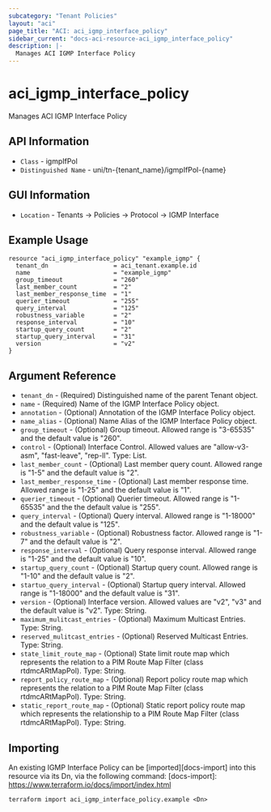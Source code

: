 ```yaml
---
subcategory: "Tenant Policies"
layout: "aci"
page_title: "ACI: aci_igmp_interface_policy"
sidebar_current: "docs-aci-resource-aci_igmp_interface_policy"
description: |-
  Manages ACI IGMP Interface Policy
---
```


# aci_igmp_interface_policy #

Manages ACI IGMP Interface Policy

## API Information ##

* `Class` - igmpIfPol
* `Distinguished Name` - uni/tn-{tenant_name}/igmpIfPol-{name}

## GUI Information ##

* `Location` - Tenants -> Policies -> Protocol -> IGMP Interface

## Example Usage ##

```hcl
resource "aci_igmp_interface_policy" "example_igmp" {
  tenant_dn                  = aci_tenant.example.id
  name                       = "example_igmp"
  group_timeout              = "260"
  last_member_count          = "2"
  last_member_response_time  = "1"
  querier_timeout            = "255"
  query_interval             = "125"
  robustness_variable        = "2"
  response_interval          = "10"
  startup_query_count        = "2"
  startup_query_interval     = "31"
  version                    = "v2"
}
```

## Argument Reference ##

* `tenant_dn` - (Required) Distinguished name of the parent Tenant object.
* `name` - (Required) Name of the IGMP Interface Policy object.
* `annotation` - (Optional) Annotation of the IGMP Interface Policy object.
* `name_alias` - (Optional) Name Alias of the IGMP Interface Policy object.
* `group_timeout` - (Optional) Group timeout. Allowed range is "3-65535" and the default value is "260".
* `control` - (Optional) Interface Control. Allowed values are "allow-v3-asm", "fast-leave", "rep-ll".  Type: List.
* `last_member_count` - (Optional) Last member query count. Allowed range is "1-5" and the default value is "2".
* `last_member_response_time` - (Optional) Last member response time. Allowed range is "1-25" and the default value is "1".
* `querier_timeout` - (Optional) Querier timeout. Allowed range is "1-65535" and the the default value is "255".
* `query_interval` - (Optional) Query interval. Allowed range is "1-18000" and the default value is "125".
* `robustness_variable` - (Optional) Robustness factor. Allowed range is "1-7" and the default value is "2".
* `response_interval` - (Optional) Query response interval. Allowed range is "1-25" and the default value is "10".
* `startup_query_count` - (Optional) Startup query count. Allowed range is "1-10" and the default value is "2".
* `startuo_query_interval` - (Optional) Startup query interval. Allowed range is "1-18000" and the default value is "31".
* `version` - (Optional) Interface version. Allowed values are "v2", "v3" and the default value is "v2". Type: String.
* `maximum_mulitcast_entries` - (Optional) Maximum Multicast Entries. Type: String.
* `reserved_mulitcast_entries` - (Optional) Reserved Multicast Entries. Type: String.
* `state_limit_route_map` - (Optional) State limit route map which represents the relation to a PIM Route Map Filter (class rtdmcARtMapPol). Type: String.
* `report_policy_route_map` - (Optional) Report policy route map which represents the relation to a PIM Route Map Filter (class rtdmcARtMapPol). Type: String.
* `static_report_route_map` - (Optional) Static report policy route map which represents the relationship to a PIM Route Map Filter (class rtdmcARtMapPol). Type: String.


## Importing ##

An existing IGMP Interface Policy can be [imported][docs-import] into this resource via its Dn, via the following command:
[docs-import]: https://www.terraform.io/docs/import/index.html

```
terraform import aci_igmp_interface_policy.example <Dn>
```